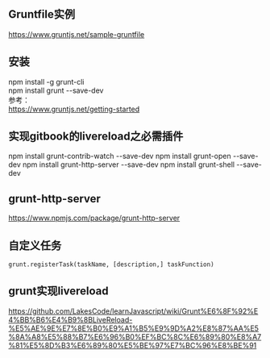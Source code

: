 ## Gruntfile实例  
https://www.gruntjs.net/sample-gruntfile  

## 安装  
npm install -g grunt-cli  
npm install grunt --save-dev  
参考：  
https://www.gruntjs.net/getting-started  

## 实现gitbook的livereload之必需插件
npm install grunt-contrib-watch --save-dev
npm install grunt-open --save-dev
npm install grunt-http-server --save-dev
npm install grunt-shell --save-dev

## grunt-http-server
https://www.npmjs.com/package/grunt-http-server

## 自定义任务
```
grunt.registerTask(taskName, [description,] taskFunction) 
```

## grunt实现livereload
https://github.com/LakesCode/learnJavascript/wiki/Grunt%E6%8F%92%E4%BB%B6%E4%B9%8BLiveReload-%E5%AE%9E%E7%8E%B0%E9%A1%B5%E9%9D%A2%E8%87%AA%E5%8A%A8%E5%88%B7%E6%96%B0%EF%BC%8C%E6%89%80%E8%A7%81%E5%8D%B3%E6%89%80%E5%BE%97%E7%BC%96%E8%BE%91
